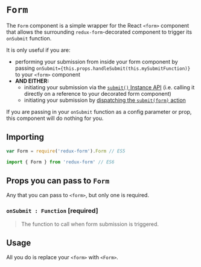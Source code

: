 # `Form`

The `Form` component is a simple wrapper for the React `<form>` component that
allows the surrounding `redux-form`-decorated component to trigger its
`onSubmit` function.

It is only useful if you are:

* performing your submission from inside your form component by passing
  `onSubmit={this.props.handleSubmit(this.mySubmitFunction)}` to your `<form>`
  component
* **AND EITHER:**
  * initiating your submission via the
    [`submit()` Instance API](http://redux-form.com/7.2.0/docs/api/ReduxForm.md/#-submit-promise-)
    (i.e. calling it directly on a reference to your decorated form component)
  * initiating your submission by
    [dispatching the `submit(form)` action](http://redux-form.com/7.2.0/examples/remoteSubmit/)

If you are passing in your `onSubmit` function as a config parameter or prop,
this component will do nothing for you.

## Importing

```javascript
var Form = require('redux-form').Form // ES5
```

```javascript
import { Form } from 'redux-form' // ES6
```

## Props you can pass to `Form`

Any that you can pass to `<form>`, but only one is required.

### `onSubmit : Function` [required]

> The function to call when form submission is triggered.

## Usage

All you do is replace your `<form>` with `<Form>`.
